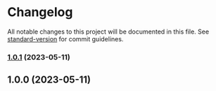 # Changelog

All notable changes to this project will be documented in this file. See [standard-version](https://github.com/conventional-changelog/standard-version) for commit guidelines.

### [1.0.1](https://github.com/neko2891/demo-project-for-conventional-changelog/compare/v1.0.0...v1.0.1) (2023-05-11)

## 1.0.0 (2023-05-11)
